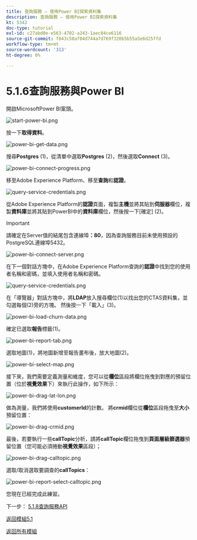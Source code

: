 ```yaml
---
title: 查詢服務 — 使用Power BI探索資料集
description: 查詢服務 — 使用Power BI探索資料集
kt: 5342
doc-type: tutorial
exl-id: c27abd0e-e563-4702-a243-1aec84ce6116
source-git-commit: f843c50af04d744a7d769f320b5b55a5e6d25ffd
workflow-type: tm+mt
source-wordcount: '313'
ht-degree: 0%

---
```


# 5.1.6查詢服務與Power BI

開啟MicrosoftPower BI案頭。

![start-power-bi.png](./images/startpowerbi.png)

按一下&#x200B;**取得資料**。

![power-bi-get-data.png](./images/powerbigetdata.png)

搜尋&#x200B;**Postgres** (1)，從清單中選取&#x200B;**Postgres** (2)，然後選取&#x200B;**Connect** (3)。

![power-bi-connect-progress.png](./images/powerbiconnectprogress.png)

移至Adobe Experience Platform、移至&#x200B;**查詢**&#x200B;和&#x200B;**認證**。

![query-service-credentials.png](./images/queryservicecredentials.png)

從Adobe Experience Platform的&#x200B;**認證**&#x200B;頁面，複製&#x200B;**主機**&#x200B;並將其貼到&#x200B;**伺服器**&#x200B;欄位，複製&#x200B;**資料庫**&#x200B;並將其貼到PowerBI中的&#x200B;**資料庫**&#x200B;欄位，然後按一下[確定] (2)。

>[!IMPORTANT]
>
>請確定在Server值的結尾包含連線埠&#x200B;**：80**，因為查詢服務目前未使用預設的PostgreSQL連線埠5432。

![power-bi-connect-server.png](./images/powerbiconnectserver.png)

在下一個對話方塊中，在Adobe Experience Platform查詢的&#x200B;**認證**&#x200B;中找到您的使用者名稱和密碼，並填入使用者名稱和密碼。

![query-service-credentials.png](./images/queryservicecredentials.png)

在「導覽器」對話方塊中，將&#x200B;**LDAP**&#x200B;放入搜尋欄位(1)以找出您的CTAS資料集，並勾選每個(2)旁的方塊。 然後按一下「載入」(3)。

![power-bi-load-churn-data.png](./images/powerbiloadchurndata.png)

確定已選取&#x200B;**報告**&#x200B;標籤(1)。

![power-bi-report-tab.png](./images/powerbireporttab.png)

選取地圖(1)，將地圖新增至報告畫布後，放大地圖(2)。

![power-bi-select-map.png](./images/powerbiselectmap.png)

接下來，我們需要定義測量和維度，您可以從&#x200B;**欄位**&#x200B;區段將欄位拖曳到對應的預留位置（位於&#x200B;**視覺效果**&#x200B;下）來執行此操作，如下所示：

![power-bi-drag-lat-lon.png](./images/powerbidraglatlon.png)

做為測量，我們將使用&#x200B;**customerId**&#x200B;的計數。 將&#x200B;**crmid**&#x200B;欄位從&#x200B;**欄位**&#x200B;區段拖曳至&#x200B;**大小**&#x200B;預留位置：

![power-bi-drag-crmid.png](./images/powerbidragcrmid.png)

最後，若要執行一些&#x200B;**callTopic**&#x200B;分析，請將&#x200B;**callTopic**&#x200B;欄位拖曳到&#x200B;**頁面層級篩選器**&#x200B;預留位置（您可能必須捲動&#x200B;**視覺效果**&#x200B;區段）；

![power-bi-drag-calltopic.png](./images/powerbidragcalltopic.png)

選取/取消選取要調查的&#x200B;**callTopics**：

![power-bi-report-select-calltopic.png](./images/powerbireportselectcalltopic.png)

您現在已經完成此練習。

下一步： [5.1.8查詢服務API](./ex8.md)

[返回模組5.1](./query-service.md)

[返回所有模組](../../../overview.md)
